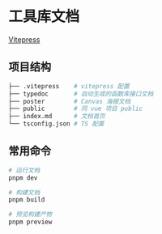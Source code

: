 # 工具库文档

[Vitepress](https://vitepress.dev/zh/)

## 项目结构

```sh
├── .vitepress    # vitepress 配置
├── typedoc       # 自动生成的函数库接口文档
├── poster        # Canvas 海报文档
├── public        # 同 vue 项目 public
├── index.md      # 文档首页
└── tsconfig.json # TS 配置
```

## 常用命令

```sh
# 运行文档
pnpm dev

# 构建文档
pnpm build

# 预览构建产物
pnpm preview
```
